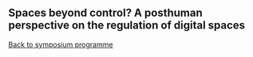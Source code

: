 ## Spaces beyond control? A posthuman perspective on the regulation of digital spaces

[Back to symposium programme](https://digsum.org/dda)